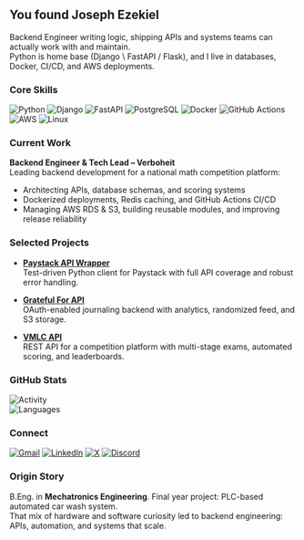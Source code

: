 ## You found Joseph Ezekiel

Backend Engineer writing logic, shipping APIs and systems teams can actually work with and maintain.  
Python is home base (Django \ FastAPI / Flask), and I live in databases, Docker, CI/CD, and AWS deployments.  


### Core Skills

![Python](https://img.shields.io/badge/Python-3776AB?logo=python&logoColor=fff)
![Django](https://img.shields.io/badge/Django-092E20?logo=django&logoColor=fff)
![FastAPI](https://img.shields.io/badge/FastAPI-009485?logo=fastapi&logoColor=fff)
![PostgreSQL](https://img.shields.io/badge/PostgreSQL-316192?logo=postgresql&logoColor=fff)
![Docker](https://img.shields.io/badge/Docker-2496ED?logo=docker&logoColor=fff)
![GitHub Actions](https://img.shields.io/badge/GitHub%20Actions-2088FF?logo=github-actions&logoColor=fff)
![AWS](https://img.shields.io/badge/AWS-FF9900?logo=amazonaws&logoColor=fff)
![Linux](https://img.shields.io/badge/Linux-FCC624?logo=linux&logoColor=000)

### Current Work

**Backend Engineer & Tech Lead – Verboheit**  
Leading backend development for a national math competition platform:  
- Architecting APIs, database schemas, and scoring systems  
- Dockerized deployments, Redis caching, and GitHub Actions CI/CD  
- Managing AWS RDS & S3, building reusable modules, and improving release reliability  

### Selected Projects

- [**Paystack API Wrapper**](https://github.com/theolujay/paystack-api-wrapper)  
  Test-driven Python client for Paystack with full API coverage and robust error handling.  

- [**Grateful For API**](https://github.com/theolujay/grateful_for)  
  OAuth-enabled journaling backend with analytics, randomized feed, and S3 storage.  

- [**VMLC API**](https://github.com/theolujay/vmlc_api)  
  REST API for a competition platform with multi-stage exams, automated scoring, and leaderboards.  


### GitHub Stats

![Activity](https://github-readme-stats.vercel.app/api?username=theolujay&show_icons=true&theme=dark)  
![Languages](https://github-readme-stats.vercel.app/api/top-langs/?username=theolujay&layout=compact&theme=dark)

### Connect

[![Gmail](https://img.shields.io/badge/Email-D14836?logo=gmail&logoColor=fff)](mailto:theolujay@gmail.com)
[![LinkedIn](https://img.shields.io/badge/LinkedIn-0A66C2?logo=linkedin&logoColor=fff)](https://www.linkedin.com/in/theolujay)
[![X](https://img.shields.io/badge/X-000?logo=x&logoColor=fff)](https://x.com/theolujay)
[![Discord](https://img.shields.io/badge/Discord-5865F2?logo=discord&logoColor=fff)](https://discord.com/users/931582976272236564)


### Origin Story

B.Eng. in **Mechatronics Engineering**. Final year project: PLC-based automated car wash system.  
That mix of hardware and software curiosity led to backend engineering: APIs, automation, and systems that scale.  
